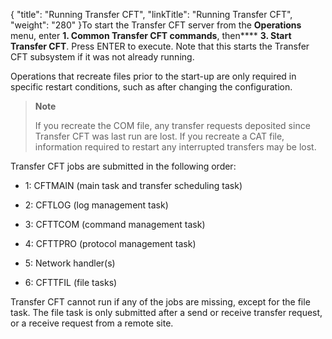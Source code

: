 {
    "title": "Running Transfer CFT",
    "linkTitle": "Running Transfer CFT",
    "weight": "280"
}To start the Transfer CFT server from the **Operations** menu, enter ****<span class="bold_in_para">**1.**</span> Common Transfer CFT commands****, then**** **3. Start Transfer CFT**. Press ENTER to execute. Note that this starts the Transfer CFT subsystem if it was not already running.

Operations that recreate files prior to the start-up are only required in specific restart conditions, such as after changing the configuration.

> **Note**
>
> If you recreate the COM file, any transfer requests deposited since Transfer CFT was last run are lost. If you recreate a CAT file, information required to restart any interrupted transfers may be lost.

Transfer CFT jobs are submitted in the following order:

- 1: CFTMAIN (main task and transfer scheduling task)

<!-- -->

- 2: CFTLOG (log management task)

<!-- -->

- 3: CFTTCOM (command management task)

<!-- -->

- 4: CFTTPRO (protocol management task)

<!-- -->

- 5: Network handler(s)

<!-- -->

- 6: CFTTFIL (file tasks)

Transfer CFT cannot run if any of the jobs are missing, except for the file task. The file task is only submitted after a send or receive transfer request, or a receive request from a remote site.
